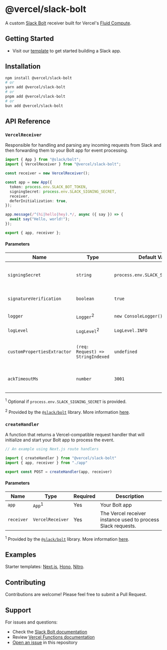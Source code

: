 # @vercel/slack-bolt

A custom [Slack Bolt](https://slack.dev/bolt-js/) receiver built for Vercel's [Fluid Compute](https://vercel.com/docs/fluid-compute).

## Getting Started
- Visit our [template](https://vercel.com/templates/backend/slack-bolt-with-nitro) to get started building a Slack app.


## Installation
```bash
npm install @vercel/slack-bolt
# or
yarn add @vercel/slack-bolt
# or
pnpm add @vercel/slack-bolt
# or
bun add @vercel/slack-bolt
```

## API Reference

### `VercelReceiver`
Responsible for handling and parsing any incoming requests from Slack and then forwarding them to your Bolt app for event processing.

```typescript
import { App } from "@slack/bolt";
import { VercelReceiver } from "@vercel/slack-bolt";

const receiver = new VercelReceiver();

const app = new App({
  token: process.env.SLACK_BOT_TOKEN,
  signingSecret: process.env.SLACK_SIGNING_SECRET,
  receiver,
  deferInitialization: true,
});

app.message(/^(hi|hello|hey).*/, async ({ say }) => {
  await say("Hello, world!");
});

export { app, receiver };
```
#### Parameters

| Name | Type | Default Value | Required | Description |
| --- | --- | --- | --- | --- |
| `signingSecret` | `string` | `process.env.SLACK_SIGNING_SECRET` | No<sup>1</sup> | Signing secret for your Slack app used to verify requests. |
| `signatureVerification` | `boolean` | `true` | No | Enable or disable request signature verification. |
| `logger` | `Logger`<sup>2</sup> | `new ConsoleLogger()` | No | Logger used for diagnostics. |
| `logLevel` | `LogLevel`<sup>2</sup> | `LogLevel.INFO` | No | Minimum log level for the logger. |
| `customPropertiesExtractor` | `(req: Request) => StringIndexed` | `undefined` | No | Return value is merged into Bolt event `customProperties`<sup>2</sup>. |
| `ackTimeoutMs` | `number` | `3001` | No | Milliseconds to wait for `ack()` before returning a timeout error. |

<sup>1</sup> Optional if `process.env.SLACK_SIGNING_SECRET` is provided.

<sup>2</sup> Provided by the [`@slack/bolt`](https://www.npmjs.com/package/@slack/bolt) library. More information [here](https://docs.slack.dev/tools/bolt-js/reference#app-options).


### `createHandler`
A function that returns a Vercel-compatible request handler that will initialize and start your Bolt app to process the event.

```typescript
// An example using Next.js route handlers

import { createHandler } from "@vercel/slack-bolt"
import { app, receiver } from "./app"

export const POST = createHandler(app, receiver)
```

#### Parameters

| Name        | Type        | Required | Description                                                          |
|-------------|-------------|----------|----------------------------------------------------------------------|
| `app`       | `App`<sup>1</sup>       | Yes       | Your Bolt app                                            |
| `receiver`  | `VercelReceiver`  | Yes       | The Vercel receiver instance used to process Slack requests.   |

<sup>1</sup> Provided by the [`@slack/bolt`](https://www.npmjs.com/package/@slack/bolt) library. More information [here](https://docs.slack.dev/tools/bolt-js/reference#app-options).

## Examples
Starter templates: [Next.js](https://github.com/vercel-labs/slack-bolt/tree/examples/examples/nextjs), [Hono](https://github.com/vercel-labs/slack-bolt/tree/examples/examples/hono), [Nitro](https://github.com/vercel-labs/slack-bolt/tree/examples/examples/nitro).

## Contributing

Contributions are welcome! Please feel free to submit a Pull Request.

## Support

For issues and questions:

- Check the [Slack Bolt documentation](https://slack.dev/bolt-js/)
- Review [Vercel Functions documentation](https://vercel.com/docs/functions)
- [Open an issue](https://github.com/vercel-labs/slack-bolt/issues) in this repository
